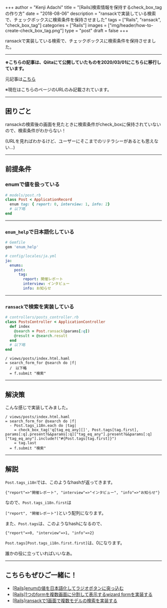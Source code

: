 +++
author = "Kenji Adachi"
title = "[Rails]検索情報を保持するcheck_box_tagの作り方"
date = "2018-08-06"
description = "ransackで実装している検索で、チェックボックスに検索条件を保持させました"
tags = ["Rails", "ransack", "check_box_tag"]
categories = ["Rails"]
images  = ["img/header/how-to-create-check_box_tag.png"]
type = "post"
draft =  false
+++

ransackで実装している検索で、チェックボックスに検索条件を保持させました。

--------

**※こちらの記事は、Qiitaにて公開していたものを2020/03/01にこちらに移行しています。**

元記事は[こちら](https://qiita.com/dach1_ken/items/a7747bf730590d4c8618)

※現在はこちらのページのURLのみ記載されています。

--------

## 困りごと

ransackの検索後の画面を見たときに検索条件がcheck_boxに保持されていないので、検索条件がわからない！

(URLを見ればわかるけど、ユーザーにそこまでのリテラシーがあるとも思えない…)

---------

## 前提条件

### enumで値を扱っている

```ruby
# models/post.rb
class Post < ApplicationRecord
  enum tag: { report: 0, interview: 1, info: 2}
  # 以下略
end
```

------

### `enum_help`で日本語化している

```ruby
# Gemfile
gem 'enum_help'
```

```yml
# config/locales/ja.yml
ja:
  enums:
    post:
      tag:
        report: 開催レポート
        interview: インタビュー
        info: お知らせ
```

------

### `ransack`で検索を実装している

```ruby
# controllers/posts_controller.rb
class PostsController < ApplicationController
  def index
    @search = Post.ransack(params[:q])
    @result = @search.result
  end
  # 以下略
end
```

```html.haml
/ views/posts/index.html.haml
= search_form_for @search do |f|
  /　以下略
  = f.submit "検索"
```

---------

## 解決策

こんな感じで実装してみました。

```html.haml
/ views/posts/index.html.haml
= search_form_for @search do |f|
  - Post.tags_i18n.each do |tag|
    = check_box_tag('q[tag_eq_any][]', Post.tags[tag.first], params[:q].present?&&params[:q]["tag_eq_any"].present?&&params[:q]["tag_eq_any"].include?("#{Post.tags[tag.first]}")
    = tag.last
  = f.submit "検索"
```

---------

## 解説

`Post.tags_i18n`では、このようなhashが返ってきます。

`{"report"=>"開催レポート", "interview"=>"インタビュー", "info"=>"お知らせ"}`

なので、`Post.tags_i18n.first`は

`["report", "開催レポート"]`という配列になります。

また、`Post.tags`は、このようなhashになるので、

`{"report"=>0, "interview"=>1, "info"=>2}`

`Post.tags[Post.tags_i18n.first.first]`は、0になります。

誰かの役に立っていればいいなあ。

-------

## こちらもぜひご一緒に！

- [[Rails]enumの値を日本語化してラジオボタンに突っ込む](../../blog/how-to-create-radio-button-using-enum/)
- [[Rails]1つのformを複数画面に分割して表示するwizard formを実装する](../../blog/how-to-create-wizard-form-in-rails/)
- [[Rails]ransackで1画面で複数モデルの検索を実装する](../../blog/how-to-use-ransack-in-many-models/)
